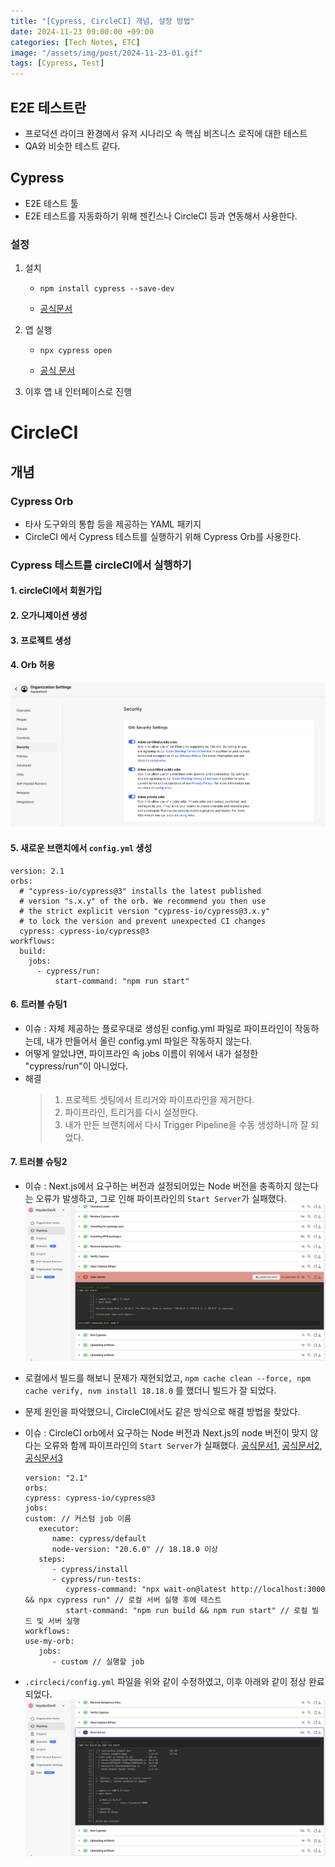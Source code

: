 ```yaml
---
title: "[Cypress, CircleCI] 개념, 설정 방법"
date: 2024-11-23 09:00:00 +09:00
categories: [Tech Notes, ETC]
image: "/assets/img/post/2024-11-23-01.gif"
tags: [Cypress, Test]
---
```


## E2E 테스트란

- 프로덕션 라이크 환경에서 유저 시나리오 속 핵심 비즈니스 로직에 대한 테스트
- QA와 비슷한 테스트 같다.

## Cypress

- E2E 테스트 툴
- E2E 테스트를 자동화하기 위해 젠킨스나 CircleCI 등과 연동해서 사용한다.

### 설정

1. 설치

   - `npm install cypress --save-dev`

   - [공식문서](https://docs.cypress.io/app/get-started/install-cypress)

2. 앱 실행

   - `npx cypress open`

   - [공식 문서](https://docs.cypress.io/app/get-started/open-the-app)

3. 이후 앱 내 인터페이스로 진행

# CircleCI

## 개념

### Cypress Orb

- 타사 도구와의 통합 등을 제공하는 YAML 패키지
- CircleCI 에서 Cypress 테스트를 실행하기 위해 Cypress Orb를 사용한다.

### Cypress 테스트를 circleCI에서 실행하기

#### 1. circleCI에서 회원가입

#### 2. 오가니제이션 생성

#### 3. 프로젝트 생성

#### 4. Orb 허용

![설명 이미지](/assets/img/post/2024-11-23-01-1.png)

#### 5. 새로운 브랜치에서 `config.yml` 생성

```
version: 2.1
orbs:
  # "cypress-io/cypress@3" installs the latest published
  # version "s.x.y" of the orb. We recommend you then use
  # the strict explicit version "cypress-io/cypress@3.x.y"
  # to lock the version and prevent unexpected CI changes
  cypress: cypress-io/cypress@3
workflows:
  build:
    jobs:
      - cypress/run:
          start-command: "npm run start"
```

#### 6. 트러블 슈팅1

- 이슈 : 자체 제공하는 플로우대로 생성된 config.yml 파일로 파이프라인이 작동하는데, 내가 만들어서 올린 config.yml 파일은 작동하지 않는다.
- 어떻게 알았냐면, 파이프라인 속 jobs 이름이 위에서 내가 설정한 "cypress/run"이 아니었다.
- 해결
  > 1.  프로젝트 셋팅에서 트리거와 파이프라인을 제거한다.
  > 2.  파이프라인, 트리거를 다시 설정한다.
  > 3.  내가 만든 브랜치에서 다시 Trigger Pipeline을 수동 생성하니까 잘 되었다.

#### 7. 트러블 슈팅2

- 이슈 : Next.js에서 요구하는 버전과 설정되어있는 Node 버전을 충족하지 않는다는 오류가 발생하고, 그로 인해 파이프라인의 `Start Server`가 실패했다.
  ![설명 이미지](/assets/img/post/2024-11-23-01-2.png)
- 로컬에서 빌드를 해보니 문제가 재현되었고, `npm cache clean --force, npm cache verify, nvm install 18.18.0` 를 했더니 빌드가 잘 되었다.
- 문제 원인을 파악했으니, CircleCI에서도 같은 방식으로 해결 방법을 찾았다.

- 이슈 : CircleCI orb에서 요구하는 Node 버전과 Next.js의 node 버전이 맞지 않다는 오류와 함께 파이프라인의 `Start Server`가 실패했다.
  [공식문서1](https://circleci.com/developer/orbs/orb/cypress-io/cypress#executors), [공식문서2](https://circleci.com/developer/orbs/orb/cypress-io/cypress#usage-node-version), [공식문서3](https://circleci.com/developer/orbs/orb/cypress-io/cypress#usage-wait-on)

  ```
  version: "2.1"
  orbs:
  cypress: cypress-io/cypress@3
  jobs:
  custom: // 커스텀 job 이름
     executor:
        name: cypress/default
        node-version: "20.6.0" // 18.18.0 이상
     steps:
        - cypress/install
        - cypress/run-tests:
           cypress-command: "npx wait-on@latest http://localhost:3000 && npx cypress run" // 로컬 서버 실행 후에 테스트
           start-command: "npm run build && npm run start" // 로컬 빌드 및 서버 실행
  workflows:
  use-my-orb:
     jobs:
        - custom // 실행할 job
  ```

- `.circleci/config.yml` 파일을 위와 같이 수정하였고, 이후 아래와 같이 정상 완료 되었다.
  ![설명 이미지](/assets/img/post/2024-11-23-01-3.png)
